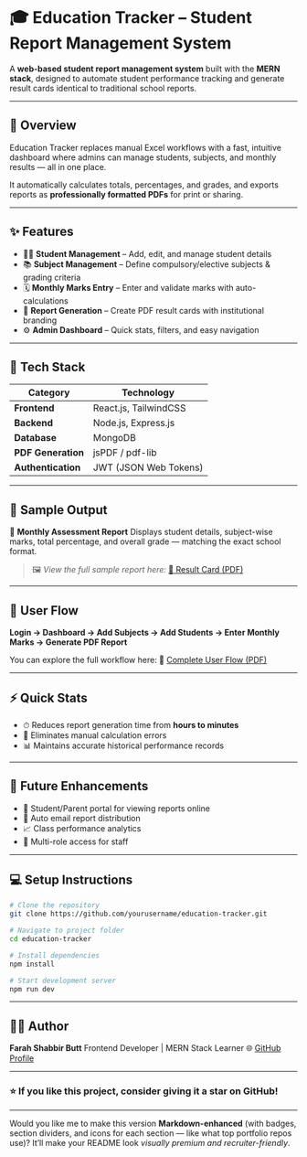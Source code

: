 # 🎓 Education Tracker – Student Report Management System

A **web-based student report management system** built with the **MERN stack**, designed to automate student performance tracking and generate result cards identical to traditional school reports.

---

## 🚀 Overview

Education Tracker replaces manual Excel workflows with a fast, intuitive dashboard where admins can manage students, subjects, and monthly results — all in one place.

It automatically calculates totals, percentages, and grades, and exports reports as **professionally formatted PDFs** for print or sharing.

---

## ✨ Features

* 👩‍🎓 **Student Management** – Add, edit, and manage student details
* 📚 **Subject Management** – Define compulsory/elective subjects & grading criteria
* 🗓️ **Monthly Marks Entry** – Enter and validate marks with auto-calculations
* 📄 **Report Generation** – Create PDF result cards with institutional branding
* ⚙️ **Admin Dashboard** – Quick stats, filters, and easy navigation

---

## 🧠 Tech Stack

| Category           | Technology            |
| ------------------ | --------------------- |
| **Frontend**       | React.js, TailwindCSS |
| **Backend**        | Node.js, Express.js   |
| **Database**       | MongoDB               |
| **PDF Generation** | jsPDF / pdf-lib       |
| **Authentication** | JWT (JSON Web Tokens) |

---

## 🧾 Sample Output

📘 **Monthly Assessment Report**
Displays student details, subject-wise marks, total percentage, and overall grade — matching the exact school format.

> 🖼️ *View the full sample report here:*
> [📄 Result Card (PDF)](https://drive.google.com/file/d/13-6z6M5fflve9kVYXWq343jx50EWJVg9/view?usp=drive_link)

---

## 🧭 User Flow

**Login → Dashboard → Add Subjects → Add Students → Enter Monthly Marks → Generate PDF Report**

You can explore the full workflow here:
📘 [Complete User Flow (PDF)](https://docs.google.com/document/d/1TwctTkTLVmtRS18hxbfoav5VZPoxOlqs_id2U29TsOQ/edit?usp=sharing)

---

## ⚡ Quick Stats

* ⏱ Reduces report generation time from **hours to minutes**
* 🧮 Eliminates manual calculation errors
* 📊 Maintains accurate historical performance records

---

## 🧩 Future Enhancements

* 📱 Student/Parent portal for viewing reports online
* 📧 Auto email report distribution
* 📈 Class performance analytics
* 👥 Multi-role access for staff

---

## 💻 Setup Instructions

```bash
# Clone the repository
git clone https://github.com/yourusername/education-tracker.git

# Navigate to project folder
cd education-tracker

# Install dependencies
npm install

# Start development server
npm run dev
```

---

## 👩‍💻 Author

**Farah Shabbir Butt**
Frontend Developer | MERN Stack Learner
🌐 [GitHub Profile](https://github.com/farahshabbir)

---

### ⭐ If you like this project, consider giving it a star on GitHub!

---

Would you like me to make this version **Markdown-enhanced** (with badges, section dividers, and icons for each section — like what top portfolio repos use)?
It’ll make your README look *visually premium and recruiter-friendly*.
